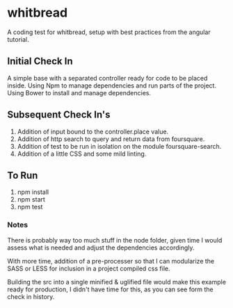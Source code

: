 # whitbread

A coding test for whitbread, setup with best practices from the angular tutorial.

## Initial Check In

A simple base with a separated controller ready for code to be placed inside.
Using Npm to manage dependencies and run parts of the project.
Using Bower to install and manage dependencies.

## Subsequent Check In's

1. Addition of input bound to the controller.place value.
2. Addition of http search to query and return data from foursquare.
3. Addition of test to be run in isolation on the module foursquare-search.
4. Addition of a little CSS and some mild linting.

## To Run

1. npm install
2. npm start
3. npm test

### Notes

There is probably way too much stuff in the node folder, given time I would assess what is needed and adjust the dependencies accordingly.

With more time, addition of a pre-processer so that I can modularize the SASS or LESS for inclusion in a project compiled css file.

Building the src into a single minified & uglified file would make this example ready for production, I didn't have time for this, as you can see form the check in history.
